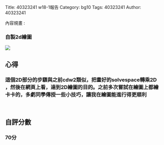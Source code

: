 Title: 40323241 w18-1報告
Category: bg10
Tags: 40323241
Author: 40323241

內容規畫 :  
<!-- PELICAN_END_SUMMARY -->
<h3>自製2d繪圖</h3>
<img src="http://i.imgur.com/77rCoai.png">
<br/>
<h2>心得</h2>
<h3>這個2D部分的步驟與之前cdw2類似，把畫好的solvespace轉乘2D ，然後在網頁上看，達到2D繪圖的目的。之前多次嘗試在繪圖上都繪卡卡的，多虧同學傳授一些小技巧，讓我在繪圖能進行得更順利</h3>
<br/>
<h2>自評分數</h2>
<h3>70分</h3>